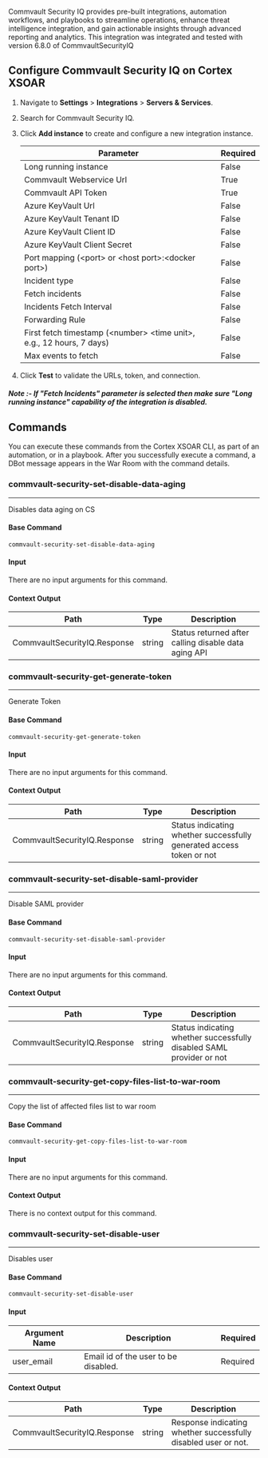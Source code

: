  Commvault Security IQ provides pre-built integrations, automation workflows, and playbooks to streamline operations, enhance threat intelligence integration, and gain actionable insights through advanced reporting and analytics.
This integration was integrated and tested with version 6.8.0 of CommvaultSecurityIQ

## Configure Commvault Security IQ on Cortex XSOAR

1. Navigate to **Settings** > **Integrations** > **Servers & Services**.
2. Search for Commvault Security IQ.
3. Click **Add instance** to create and configure a new integration instance.

   | **Parameter**| **Required**|
   | ---| ---|
   | Long running instance| False|
   | Commvault Webservice Url| True|
   | Commvault API Token| True|
   | Azure KeyVault Url| False|
   | Azure KeyVault Tenant ID| False|
   | Azure KeyVault Client ID| False|
   | Azure KeyVault Client Secret| False|
   | Port mapping (&lt;port&gt; or &lt;host port&gt;:&lt;docker port&gt;)| False|
   | Incident type| False|
   | Fetch incidents| False|
   | Incidents Fetch Interval| False|
   | Forwarding Rule| False|
   | First fetch timestamp (&lt;number&gt; &lt;time unit&gt;, e.g., 12 hours, 7 days)| False|
   | Max events to fetch| False|
4. Click **Test** to validate the URLs, token, and connection.

##### Note :- If "Fetch Incidents" parameter is selected then make sure "Long running instance" capability of the integration is disabled.

## Commands

You can execute these commands from the Cortex XSOAR CLI, as part of an automation, or in a playbook.
After you successfully execute a command, a DBot message appears in the War Room with the command details.

### commvault-security-set-disable-data-aging

***
Disables data aging on CS

#### Base Command

`commvault-security-set-disable-data-aging`

#### Input

There are no input arguments for this command.

#### Context Output

| **Path** | **Type** | **Description** |
| --- | --- | --- |
| CommvaultSecurityIQ.Response | string | Status returned after calling disable data aging API | 

### commvault-security-get-generate-token

***
Generate Token

#### Base Command

`commvault-security-get-generate-token`

#### Input

There are no input arguments for this command.

#### Context Output

| **Path** | **Type** | **Description** |
| --- | --- | --- |
| CommvaultSecurityIQ.Response | string | Status indicating whether successfully generated access token or not | 
### commvault-security-set-disable-saml-provider

***
Disable SAML provider

#### Base Command

`commvault-security-set-disable-saml-provider`

#### Input

There are no input arguments for this command.

#### Context Output

| **Path** | **Type** | **Description** |
| --- | --- | --- |
| CommvaultSecurityIQ.Response | string | Status indicating whether successfully disabled SAML provider or not | 
### commvault-security-get-copy-files-list-to-war-room

***
Copy the list of affected files list to war room

#### Base Command

`commvault-security-get-copy-files-list-to-war-room`

#### Input

There are no input arguments for this command.

#### Context Output

There is no context output for this command.
### commvault-security-set-disable-user

***
Disables user

#### Base Command

`commvault-security-set-disable-user`

#### Input

| **Argument Name** | **Description** | **Required** |
| --- | --- | --- |
| user_email | Email id of the user to be disabled. | Required | 

#### Context Output

| **Path** | **Type** | **Description** |
| --- | --- | --- |
| CommvaultSecurityIQ.Response | string | Response indicating whether successfully disabled user or not. | 
